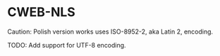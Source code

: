# CWEB-NLS

Caution: Polish version works uses ISO-8952-2, aka Latin 2, encoding.

TODO: Add support for UTF-8 encoding.

